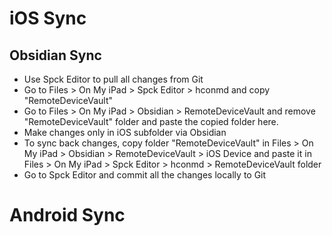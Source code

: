 # iOS Sync
## Obsidian Sync
- Use Spck Editor to pull all changes from Git
- Go to Files > On My iPad > Spck Editor > hconmd and copy "RemoteDeviceVault"
- Go to Files > On My iPad > Obsidian > RemoteDeviceVault and remove "RemoteDeviceVault" folder and paste the copied folder here.
- Make changes only in iOS subfolder via Obsidian
- To sync back changes, copy folder "RemoteDeviceVault" in Files > On My iPad > Obsidian > RemoteDeviceVault > iOS Device and paste it in Files > On My iPad > Spck Editor > hconmd > RemoteDeviceVault folder
- Go to Spck Editor and commit all the changes locally to Git


# Android Sync
